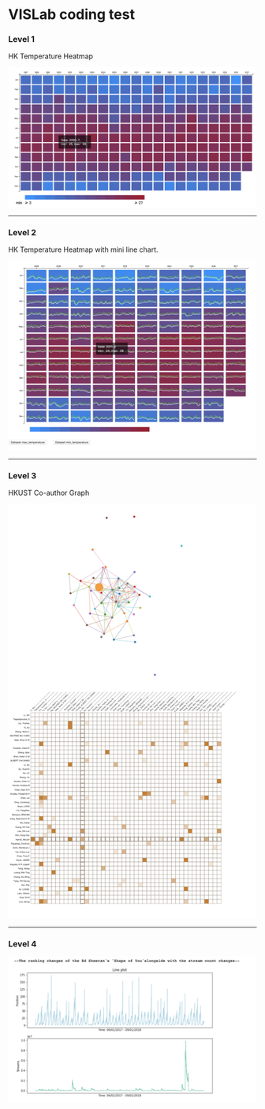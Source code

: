 # VISLab coding test

### Level 1

HK Temperature Heatmap

![level1](./figures/level1.png)

***
 
### Level 2

HK Temperature Heatmap with mini line chart. 

![level2](./figures/level2.png)

***

### Level 3

HKUST Co-author Graph 

![level3](./figures/level3.png)

***

### Level 4

![level4](./figures/level4.png)

